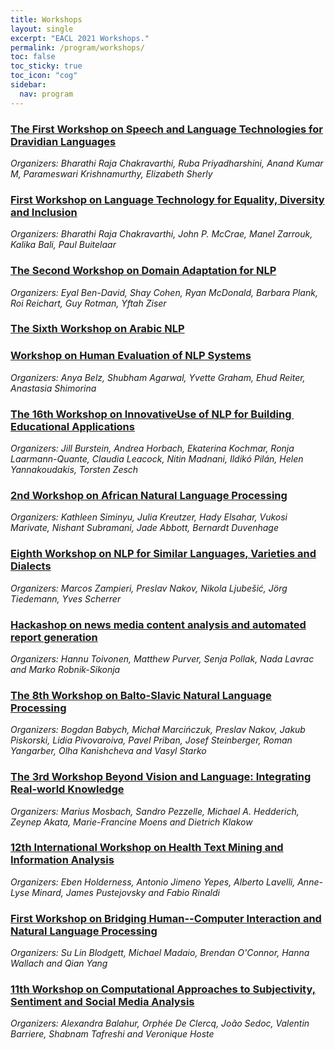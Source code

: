 ```yaml
---
title: Workshops
layout: single
excerpt: "EACL 2021 Workshops."
permalink: /program/workshops/
toc: false
toc_sticky: true
toc_icon: "cog"
sidebar:
  nav: program
---
```


### [The First Workshop on Speech and Language Technologies for Dravidian Languages](https://dravidianlangtech.github.io/2021/index.html)
*Organizers: Bharathi Raja Chakravarthi, Ruba Priyadharshini, Anand Kumar M, Parameswari Krishnamurthy, Elizabeth Sherly*

### [First Workshop on Language Technology for Equality, Diversity and Inclusion](https://sites.google.com/view/lt-edi-2021/home)
*Organizers: Bharathi Raja Chakravarthi, John P. McCrae, Manel Zarrouk, Kalika Bali, Paul Buitelaar*

### [The Second Workshop on Domain Adaptation for NLP](https://adapt-nlp.github.io/Adapt-NLP-2021/)
*Organizers: Eyal Ben-David, Shay Cohen, Ryan McDonald, Barbara Plank, Roi Reichart, Guy Rotman, Yftah Ziser*

### [The Sixth Workshop on Arabic NLP]()

### [Workshop on Human Evaluation of NLP Systems](https://humeval.github.io/)
*Organizers: Anya Belz, Shubham Agarwal, Yvette Graham, Ehud Reiter, Anastasia Shimorina*

### [The​ ​16th ​Workshop​ ​on​ ​Innovative​ ​Use​ ​of NLP​ ​for​ ​Building​ ​Educational​ ​Applications​](https://sig-edu.org/bea/current)
*Organizers: Jill Burstein, Andrea Horbach, Ekaterina Kochmar, Ronja Laarmann-Quante, Claudia Leacock, Nitin Madnani, Ildikó Pilán, Helen Yannakoudakis, Torsten Zesch*

### [2nd Workshop on African Natural Language Processing](https://sites.google.com/view/africanlp-workshop)
*Organizers: Kathleen Siminyu, Julia Kreutzer, Hady Elsahar, Vukosi Marivate, Nishant Subramani, Jade Abbott, Bernardt Duvenhage*

### [Eighth Workshop on NLP for Similar Languages, Varieties and Dialects](https://sites.google.com/view/vardial2021)
*Organizers: Marcos Zampieri, Preslav Nakov, Nikola Ljubešić, Jörg Tiedemann, Yves Scherrer*

### [Hackashop on news media content analysis and automated report generation](http://embeddia.eu/hackashop2021/)
*Organizers: Hannu Toivonen, Matthew Purver, Senja Pollak, Nada Lavrac and Marko Robnik-Sikonja*

### [The 8th Workshop on Balto-Slavic Natural Language Processing](http://bsnlp.cs.helsinki.fi/)
*Organizers: Bogdan Babych, Michał Marcińczuk, Preslav Nakov, Jakub Piskorski, Lidia Pivovaroiva, Pavel Priban, Josef Steinberger, Roman Yangarber, Olha Kanishcheva and Vasyl Starko*

### [The 3rd Workshop Beyond Vision and Language: Integrating Real-world Knowledge](http://lantern.uni-saarland.de/2021)
*Organizers: Marius Mosbach, Sandro Pezzelle, Michael A. Hedderich, Zeynep Akata, Marie-Francine Moens and Dietrich Klakow*

### [12th International Workshop on Health Text Mining and Information Analysis](https://louhi2021.fbk.eu/)
*Organizers: Eben Holderness, Antonio Jimeno Yepes, Alberto Lavelli, Anne-Lyse Minard, James Pustejovsky and Fabio Rinaldi*

### [First Workshop on Bridging Human--Computer Interaction and Natural Language Processing](https://sites.google.com/view/hciandnlp/home)
*Organizers: Su Lin Blodgett, Michael Madaio, Brendan O'Connor, Hanna Wallach and Qian Yang*

### [11th Workshop on Computational Approaches to Subjectivity, Sentiment and Social Media Analysis](https://wt-public.emm4u.eu/wassa2021/)
*Organizers: Alexandra Balahur, Orphée De Clercq, João Sedoc, Valentin Barriere, Shabnam Tafreshi and Veronique Hoste*